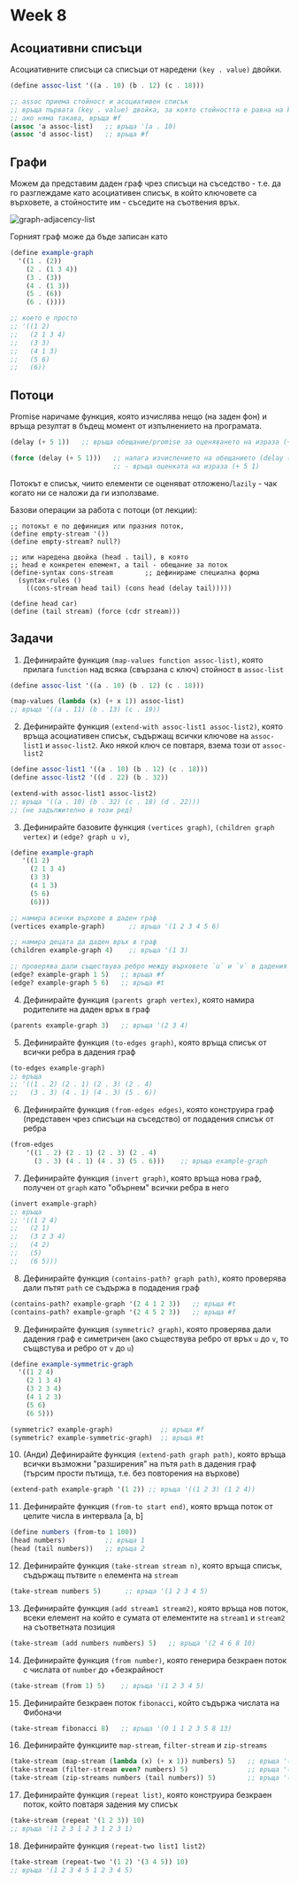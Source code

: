 # Week 8

## Асоциативни списъци

Асоциативните списъци са списъци от наредени `(key . value)` двойки.

```scheme
(define assoc-list '((a . 10) (b . 12) (c . 18)))

;; аssoc приема стойност и асоциативен списък
;; връща първата (key . value) двойка, за която стойността е равна на key
;; ако няма такава, връща #f
(assoc 'a assoc-list)   ;; връща '(a . 10)
(assoc 'd assoc-list)   ;; връща #f
```

## Графи

Можем да представим даден граф чрез списъци на съседство - т.е. да го разглеждаме като асоциативен списък, в който ключовете са върховете, а стойностите им - съседите на съотвения връх.

![graph-adjacency-list](https://www.researchgate.net/profile/Carla_Osthoff/publication/274143903/figure/fig3/AS:613978615058433@1523395317311/A-directed-graph-represented-by-adjacency-lists.png)

Горният граф може да бъде записан като
```scheme
(define example-graph
  '((1 . (2))
    (2 . (1 3 4))
    (3 . (3))
    (4 . (1 3))
    (5 . (6))
    (6 . ())))

;; което е просто
;; '((1 2)
;;   (2 1 3 4)
;;   (3 3)
;;   (4 1 3)
;;   (5 6)
;;   (6))
```

## Потоци

Promise наричаме функция, която изчислява нещо (на заден фон) и връща резултат в бъдещ момент от изпълнението на програмата.

```scheme
(delay (+ 5 1))   ;; връща обещание/promise за оценяването на израза (+ 5 1)

(force (delay (+ 5 1)))   ;; налага изчислението на обещанието (delay (+ 5 1))
                          ;; - връща оценката на израза (+ 5 1)
```

Потокът е списък, чиито елементи се оценяват отложено/`lazily` - чак когато ни се наложи да ги използваме.

Базови операции за работа с потоци (от лекции):
```
;; потокът е по дефиниция или празния поток,
(define empty-stream '())
(define empty-stream? null?)

;; или наредена двойка (head . tail), в която
;; head e конкретен елемент, а tail - обещание за поток
(define-syntax cons-stream        ;; дефинираме специална форма
  (syntax-rules ()
    ((cons-stream head tail) (cons head (delay tail)))))

(define head car)
(define (tail stream) (force (cdr stream)))
```

## Задачи

1. Дефинирайте функция `(map-values function assoc-list)`, която прилага `function` над всяка (свързана с ключ) стойност в `assoc-list`

  ```scheme
  (define assoc-list '((a . 10) (b . 12) (c . 18)))

  (map-values (lambda (x) (+ x 1)) assoc-list)
  ;; връща '((a . 11) (b . 13) (c . 19))
  ```

2. Дефинирайте функция `(extend-with assoc-list1 assoc-list2)`, която връща асоциативен списък, съдържащ всички ключове на `assoc-list1` и `assoc-list2`. Ако някой ключ се повтаря, взема този от `assoc-list2`

  ```scheme
  (define assoc-list1 '((a . 10) (b . 12) (c . 18)))
  (define assoc-list2 '((d . 22) (b . 32))

  (extend-with assoc-list1 assoc-list2)
  ;; връща '((a . 10) (b . 32) (c . 18) (d . 22)))
  ;; (не задължително в този ред)
  ```

3. Дефинирайте базовите функция `(vertices graph)`, `(children graph vertex)` и `(edge? graph u v)`,

  ```scheme
  (define example-graph
     '((1 2)
       (2 1 3 4)
       (3 3)
       (4 1 3)
       (5 6)
       (6)))

  ;; намира всички върхове в даден граф
  (vertices example-graph)      ;; връща '(1 2 3 4 5 6)

  ;; намира децата да даден връх в граф
  (children example-graph 4)    ;; връща '(1 3)

  ;; проверява дали съществува ребро между върховете `u` и `v` в дадения `graph`
  (edge? example-graph 1 5)   ;; връща #f
  (edge? example-graph 5 6)   ;; връща #t
  ```

4. Дефинирайте функция `(parents graph vertex)`, която намира родителите на даден връх в граф

  ```scheme
  (parents example-graph 3)   ;; връща '(2 3 4)
  ```

5. Дефинирайте функция `(to-edges graph)`, която връща списък от всички ребра в дадения граф

  ```scheme
  (to-edges example-graph)
  ;; връща
  ;; '((1 . 2) (2 . 1) (2 . 3) (2 . 4)
  ;;   (3 . 3) (4 . 1) (4 . 3) (5 . 6))
  ```

6. Дефинирайте функция `(from-edges edges)`, която конструира граф (представен чрез списъци на съседство) от подадения списък от ребра

  ```scheme
  (from-edges
      '((1 . 2) (2 . 1) (2 . 3) (2 . 4)
        (3 . 3) (4 . 1) (4 . 3) (5 . 6)))    ;; връща example-graph
  ```

7. Дефинирайте функция `(invert graph)`, която връща нова граф, получен от `graph` като "обърнем" всички ребра в него

  ```scheme
  (invert example-graph)
  ;; връща
  ;; '((1 2 4)
  ;;   (2 1)
  ;;   (3 2 3 4)
  ;;   (4 2)
  ;;   (5)
  ;;   (6 5)))

  ```

8. Дефинирайте функция `(contains-path? graph path)`, която проверява дали пътят `path` се съдържа в подадения граф

  ```scheme
  (contains-path? example-graph '(2 4 1 2 3))   ;; връща #t
  (contains-path? example-graph '(2 4 5 2 3))   ;; връща #f
  ```

9. Дефинирайте функция `(symmetric? graph)`, която проверява дали дадения граф е симетричен (ако съществува ребро от връх `u` до `v`, то същвстува и ребро от `v` до `u`)

  ```scheme
  (define example-symmetric-graph
    '((1 2 4)
      (2 1 3 4)
      (3 2 3 4)
      (4 1 2 3)
      (5 6)
      (6 5)))

  (symmetric? example-graph)            ;; връща #f
  (symmetric? example-symmetric-graph)  ;; връща #t
  ```

10. (Анди) Дефинирайте функция `(extend-path graph path)`, която връща всички възможни "разширения" на пътя `path` в дадения граф (търсим прости пътища, т.е. без повторения на върхове)

  ```scheme
  (extend-path example-graph '(1 2)) ;; връща '((1 2 3) (1 2 4))
  ```

11. Дефинирайте функция `(from-to start end)`, която връща поток от целите числа в интервала [a, b]

  ```scheme
  (define numbers (from-to 1 100))
  (head numbers)          ;; връща 1
  (head (tail numbers))   ;; връща 2
  ```

12. Дефинирайте функция `(take-stream stream n)`, която връща списък, съдържащ пътвите `n` елемента на `stream`

  ```scheme
  (take-stream numbers 5)      ;; връща '(1 2 3 4 5)
  ```

13. Дефинирайте функция `(add stream1 stream2)`, която връща нов поток, всеки елемент на който е сумата от елементите на `stream1` и `stream2` на съответната позиция

  ```scheme
  (take-stream (add numbers numbers) 5)   ;; връща '(2 4 6 8 10)
  ```

14. Дефинирайте функция `(from number)`, която генерира безкраен поток с числата от `number` до +безкрайност

  ```scheme
  (take-stream (from 1) 5)    ;; връща '(1 2 3 4 5)
  ```

15. Дефинирайте безкраен поток `fibonacci`, който съдържа числата на Фибоначи

  ```scheme
  (take-stream fibonacci 8)   ;; връща '(0 1 1 2 3 5 8 13)
  ```

16. Дефинирайте функциите `map-stream`, `filter-stream` и `zip-streams`

  ```scheme
  (take-stream (map-stream (lambda (x) (+ x 1)) numbers) 5)   ;; връща '(2 3 4 5 6)
  (take-stream (filter-stream even? numbers) 5)               ;; връща '(2 4 6 8 10)
  (take-stream (zip-streams numbers (tail numbers)) 5)        ;; връща '((1 . 2) (2 . 3) (3 . 4) (4 . 5) (5 . 6))
  ```

17. Дефинирайте функция `(repeat list)`, която конструира безкраен поток, който повтаря задения му списък

  ```scheme
  (take-stream (repeat '(1 2 3)) 10)
  ;; връща '(1 2 3 1 2 3 1 2 3 1)
  ```

18. Дефинирайте функция `(repeat-two list1 list2)`

  ```scheme
  (take-stream (repeat-two '(1 2) '(3 4 5)) 10)
  ;; връща '(1 2 3 4 5 1 2 3 4 5)
  ```
